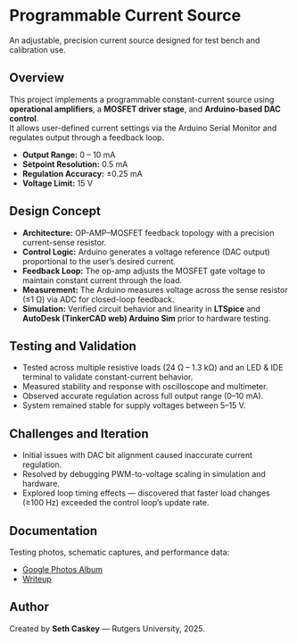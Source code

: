# Programmable Current Source

An adjustable, precision current source designed for test bench and calibration use.

## Overview
This project implements a programmable constant-current source using **operational amplifiers**, a **MOSFET driver stage**, and **Arduino-based DAC control**.  
It allows user-defined current settings via the Arduino Serial Monitor and regulates output through a feedback loop.

- **Output Range:** 0 – 10 mA  
- **Setpoint Resolution:** 0.5 mA  
- **Regulation Accuracy:** ±0.25 mA  
- **Voltage Limit:** 15 V  

## Design Concept
- **Architecture:** OP-AMP–MOSFET feedback topology with a precision current-sense resistor.  
- **Control Logic:** Arduino generates a voltage reference (DAC output) proportional to the user’s desired current.  
- **Feedback Loop:** The op-amp adjusts the MOSFET gate voltage to maintain constant current through the load.  
- **Measurement:** The Arduino measures voltage across the sense resistor (≤1 Ω) via ADC for closed-loop feedback.  
- **Simulation:** Verified circuit behavior and linearity in **LTSpice** and **AutoDesk (TinkerCAD web) Arduino Sim** prior to hardware testing.

## Testing and Validation
- Tested across multiple resistive loads (24 Ω – 1.3 kΩ) and an LED & IDE terminal to validate constant-current behavior.  
- Measured stability and response with oscilloscope and multimeter.
- Observed accurate regulation across full output range (0–10 mA).  
- System remained stable for supply voltages between 5–15 V. 

## Challenges and Iteration
- Initial issues with DAC bit alignment caused inaccurate current regulation.  
- Resolved by debugging PWM-to-voltage scaling in simulation and hardware.  
- Explored loop timing effects — discovered that faster load changes (≥100 Hz) exceeded the control loop’s update rate.  

## Documentation
Testing photos, schematic captures, and performance data:  
- [Google Photos Album](https://photos.app.goo.gl/ThNHLy9iuzCLFQ5C7)
- [Writeup](https://docs.google.com/document/d/109mvFCIYR1HQHMP3YRnqCsOd_dF2gdiRvDrdnpQr6D8/edit?usp=sharing)

## Author
Created by **Seth Caskey** — Rutgers University, 2025.
